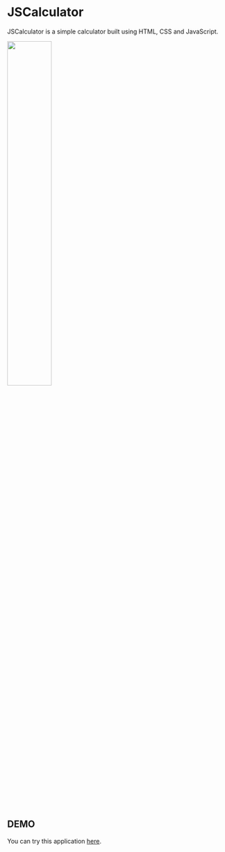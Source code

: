 
# JSCalculator

JSCalculator is a simple calculator built using HTML, CSS and JavaScript.


<img src="https://user-images.githubusercontent.com/59758146/111577807-bca6fc80-8791-11eb-8f90-c4c32a4882ee.png" width="45%" float="center"></img> 


## DEMO

You can try this application [here](https://pip.pypa.io/en/stable/).
